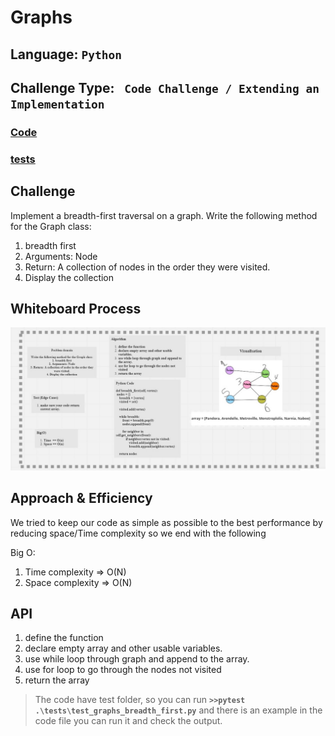# Graphs
## Language: `Python`
## Challenge Type: ` Code Challenge / Extending an Implementation`


### [Code](https://github.com/mohammad-alshish/data-structures-and-algorithms/blob/main/graphs_breadth_first/graphs_breadth_first.py)
### [tests](https://github.com/mohammad-alshish/data-structures-and-algorithms/blob/main/tests/test_graphs_breadth_first.py)


## Challenge

Implement a breadth-first traversal on a graph.
Write the following method for the Graph class:
1. breadth first
2. Arguments: Node
3. Return: A collection of nodes in the order they were visited.
4. Display the collection

## Whiteboard Process
 ![](cccc45.jpg)

## Approach & Efficiency
We tried to keep our code as simple as possible to the best performance by reducing space/Time complexity
so we end with the following

Big O:
1. Time complexity => O(N) 
2. Space complexity => O(N) 


## API 
1. define the function
2. declare empty array and other usable variables.
3. use while loop through graph and append to the array.
4. use for loop to go through the nodes not visited
5. return the array

> The code have test folder, so you can run **`>>pytest .\tests\test_graphs_breadth_first.py`** and there is an example in the code file you can run it and check the output.